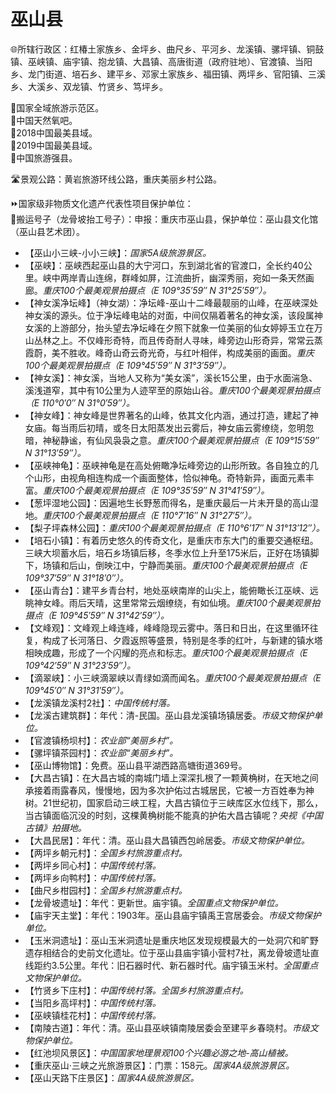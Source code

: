 # 巫山县  
🌐所辖行政区：红椿土家族乡、金坪乡、曲尺乡、平河乡、龙溪镇、骡坪镇、铜鼓镇、巫峡镇、庙宇镇、抱龙镇、大昌镇、高唐街道（政府驻地）、官渡镇、当阳乡、龙门街道、培石乡、建平乡、邓家土家族乡、福田镇、两坪乡、官阳镇、三溪乡、大溪乡、双龙镇、竹贤乡、笃坪乡。  

🚩国家全域旅游示范区。  
🚩中国天然氧吧。  
🏅2018中国最美县域。  
🏅2019中国最美县域。  
🏅中国旅游强县。  

🛣️景观公路：黄岩旅游环线公路，重庆美丽乡村公路。  

⏩国家级非物质文化遗产代表性项目保护单位：  
🔸搬运号子（龙骨坡抬工号子）：申报：重庆市巫山县，保护单位：巫山县文化馆（巫山县艺术团）。  

* 【巫山小三峡-小小三峡】：*国家5A级旅游景区。*  
* 【巫峡】：巫峡西起巫山县的大宁河口，东到湖北省的官渡口，全长约40公里。峡中两岸青山连绵，群峰如屏，江流曲折，幽深秀丽，宛如一条天然画廊。*重庆100个最美观景拍摄点（E 109°35′59″ N 31°25′59″）。*  
* 【神女溪净坛峰】（神女湖）：净坛峰-巫山十二峰最靓丽的山峰，在巫峡深处神女溪的源头。位于净坛峰电站的对面，中间仅隔着著名的神女溪，该段属神女溪的上游部分，抬头望去净坛峰在夕照下就象一位美丽的仙女婷婷玉立在万山丛林之上。不仅峰形奇特，而且传奇耐人寻味，峰旁边山形奇异，常常云蒸霞蔚，美不胜收。峰奇山奇云奇光奇，与红叶相伴，构成美丽的画面。*重庆100个最美观景拍摄点（E 109°45′59″ N 31°3′59″）。*  
* 【神女溪】：神女溪，当地人又称为“美女溪”，溪长15公里，由于水面湍急、溪浅道窄，其中有10公里为人迹罕至的原始山谷。*重庆100个最美观景拍摄点（E 110°0′0″ N 31°0′59″）。*  
* 【神女峰】：神女峰是世界著名的山峰，依其文化内涵，通过打造，建起了神女庙。每当雨后初晴，或冬日太阳蒸发出云雾后，神女庙云雾缭绕，忽明忽暗，神秘静谧，有仙风袅袅之意。*重庆100个最美观景拍摄点（E 109°15′59″ N 31°13′59″）。*  
* 【巫峡神龟】：巫峡神龟是在高处俯瞰净坛峰旁边的山形所致。各自独立的几个山形，由视角相连构成一个画面整体，恰似神龟。奇特新异，画面元素丰富。*重庆100个最美观景拍摄点（E 109°35′59″ N 31°41′59″）。*  
* 【葱坪湿地公园】：因遍地生长野葱而得名，是重庆最后一片未开垦的高山湿地。*重庆100个最美观景拍摄点（E 110°7′16″ N 31°27′5″）。*  
* 【梨子坪森林公园】：*重庆100个最美观景拍摄点（E 110°6′17″ N 31°13′12″）。*  
* 【培石小镇】：有着历史悠久的传奇文化，是重庆市东大门的重要交通枢纽。三峡大坝蓄水后，培石乡场镇后移，冬季水位上升至175米后，正好在场镇脚下，场镇和后山，倒映江中，宁静而美丽。*重庆100个最美观景拍摄点（E 109°37′59″ N 31°18′0″）。*  
* 【巫山青台】：建平乡青台村，地处巫峡南岸的山尖上，能俯瞰长江巫峡、远眺神女峰。雨后天晴，这里常常云烟缭绕，有如仙境。*重庆100个最美观景拍摄点（E 109°45′59″ N 31°42′59″）。*  
* 【文峰观】：文峰观上峰连峰，峰峰隐现云雾中。落日和日出，在这里循环往复，构成了长河落日、夕霞返照等盛景，特别是冬季的红叶，与新建的镇水塔相映成趣，形成了一个闪耀的亮点和标志。*重庆100个最美观景拍摄点（E 109°42′59″ N 31°23′59″）。*  
* 【滴翠峡】：小三峡滴翠峡以青绿如滴而闻名。*重庆100个最美观景拍摄点（E 109°45′0″ N 31°31′59″）。*  
* 【龙溪镇龙溪村2社】：*中国传统村落。*  
* 【龙溪古建筑群】：年代：清-民国。巫山县龙溪镇场镇居委。*市级文物保护单位。*  
* 【官渡镇杨坝村】：*农业部“美丽乡村”。*  
* 【骡坪镇茶园村】：*农业部“美丽乡村”。*  
* 【巫山博物馆】：免费。巫山县平湖西路高塘街道369号。  
* 【大昌古镇】：在大昌古城的南城门墙上深深扎根了一颗黄桷树，在天地之间承接着雨露春风，慢慢地，因为多次护佑过古城居民，它被一方百姓奉为神树。21世纪初，国家启动三峡工程，大昌古镇位于三峡库区水位线下，那么，当古镇面临沉没的时刻，这棵黄桷树能不能真的护佑大昌古镇呢？*央视《中国古镇》拍摄地。*  
* 【大昌民居】：年代：清。巫山县大昌镇西包岭居委。*市级文物保护单位。*  
* 【两坪乡朝元村】：*全国乡村旅游重点村。*  
* 【两坪乡同心村】：*中国传统村落。*  
* 【两坪乡向鸭村】：*中国传统村落。*  
* 【曲尺乡柑园村】：*全国乡村旅游重点村。*  
* 【龙骨坡遗址】：年代：更新世。庙宇镇。*全国重点文物保护单位。*  
* 【庙宇天主堂】：年代：1903年。巫山县庙宇镇禹王宫居委会。*市级文物保护单位。*  
* 【玉米洞遗址】：巫山玉米洞遗址是重庆地区发现规模最大的一处洞穴和旷野遗存相结合的史前文化遗址。位于巫山县庙宇镇小营村7社，离龙骨坡遗址直线距约3.5公里。年代：旧石器时代、新石器时代。庙宇镇玉米村。*全国重点文物保护单位。*  
* 【竹贤乡下庄村】：*中国传统村落。全国乡村旅游重点村。*  
* 【当阳乡高坪村】：*中国传统村落。*  
* 【巫峡镇桂花村】：*中国传统村落。*  
* 【南陵古道】：年代：清。巫山县巫峡镇南陵居委会至建平乡春晓村。*市级文物保护单位。*  
* 【红池坝风景区】：*中国国家地理景观100个兴趣必游之地-高山植被。*  
* 【重庆巫山·三峡之光旅游景区】：门票：158元。*国家4A级旅游景区。*  
* 【巫山天路下庄景区】：*国家4A级旅游景区。*  